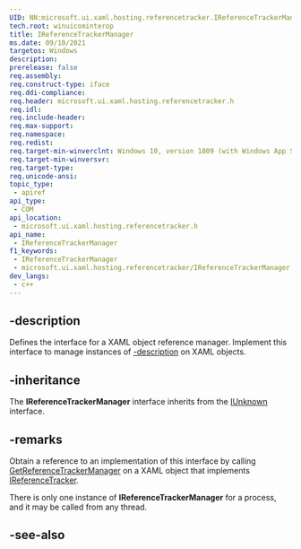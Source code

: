 ```yaml
---
UID: NN:microsoft.ui.xaml.hosting.referencetracker.IReferenceTrackerManager
tech.root: winuicominterop
title: IReferenceTrackerManager
ms.date: 09/10/2021
targetos: Windows
description: 
prerelease: false
req.assembly: 
req.construct-type: iface
req.ddi-compliance: 
req.header: microsoft.ui.xaml.hosting.referencetracker.h
req.idl: 
req.include-header: 
req.max-support: 
req.namespace: 
req.redist: 
req.target-min-winverclnt: Windows 10, version 1809 (with Windows App SDK 0.5 or later)
req.target-min-winversvr: 
req.target-type: 
req.unicode-ansi: 
topic_type:
 - apiref
api_type:
 - COM
api_location:
 - microsoft.ui.xaml.hosting.referencetracker.h
api_name:
 - IReferenceTrackerManager
f1_keywords:
 - IReferenceTrackerManager
 - microsoft.ui.xaml.hosting.referencetracker/IReferenceTrackerManager
dev_langs:
 - c++
---
```


## -description

Defines the interface for  a XAML object reference manager. Implement this interface to manage instances of [-description](nn-microsoft-ui-xaml-hosting-referencetracker-ireferencetracker.md) on XAML objects.

## -inheritance

The **IReferenceTrackerManager** interface inherits from the [IUnknown](/windows/desktop/api/unknwn/nn-unknwn-iunknown) interface.

## -remarks

Obtain a reference to an implementation of this interface by calling [GetReferenceTrackerManager](nf-microsoft-ui-xaml-hosting-referencetracker-ireferencetracker-getreferencetrackermanager.md) on a XAML object that implements [IReferenceTracker](nn-microsoft-ui-xaml-hosting-referencetracker-ireferencetracker.md).

There is only one instance of **IReferenceTrackerManager** for a process, and it may be called from any thread.

## -see-also
